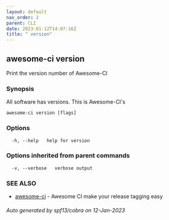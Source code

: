 ```yaml
---
layout: default
nav_order: 2
parent: CLI
date: 2023-01-12T14:07:16Z
title: " version"
---
```

## awesome-ci version

Print the version number of Awesome-CI

### Synopsis

All software has versions. This is Awesome-CI's

```
awesome-ci version [flags]
```

### Options

```
  -h, --help   help for version
```

### Options inherited from parent commands

```
  -v, --verbose   verbose output
```

### SEE ALSO

* [awesome-ci](/commands/awesome-ci/)	 - Awesome CI make your release tagging easy

###### Auto generated by spf13/cobra on 12-Jan-2023

